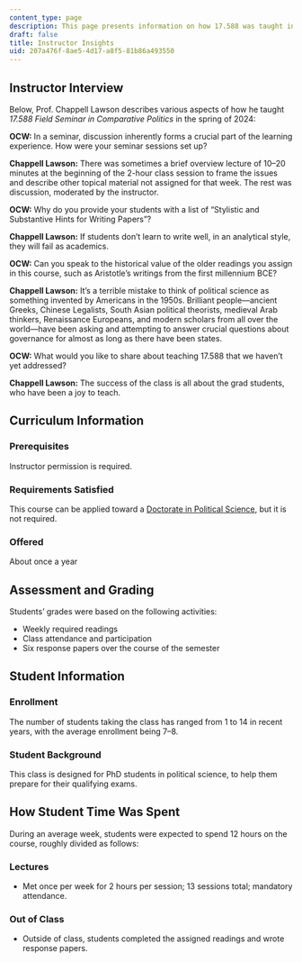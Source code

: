 ```yaml
---
content_type: page
description: This page presents information on how 17.588 was taught in spring 2024.
draft: false
title: Instructor Insights
uid: 207a476f-8ae5-4d17-a8f5-81b86a493550
---
```

## Instructor Interview

Below, Prof. Chappell Lawson describes various aspects of how he taught *17.588 Field Seminar in Comparative Politics* in the spring of 2024:

**OCW:** In a seminar, discussion inherently forms a crucial part of the learning experience. How were your seminar sessions set up?

**Chappell Lawson:** There was sometimes a brief overview lecture of 10–20 minutes at the beginning of the 2-hour class session to frame the issues and describe other topical material not assigned for that week. The rest was discussion, moderated by the instructor.

**OCW:** Why do you provide your students with a list of “Stylistic and Substantive Hints for Writing Papers”?

**Chappell Lawson:** If students don’t learn to write well, in an analytical style, they will fail as academics.

**OCW:** Can you speak to the historical value of the older readings you assign in this course, such as Aristotle’s writings from the first millennium BCE?

**Chappell Lawson:** It’s a terrible mistake to think of political science as something invented by Americans in the 1950s. Brilliant people—ancient Greeks, Chinese Legalists, South Asian political theorists, medieval Arab thinkers, Renaissance Europeans, and modern scholars from all over the world—have been asking and attempting to answer crucial questions about governance for almost as long as there have been states.

**OCW:** What would you like to share about teaching 17.588 that we haven’t yet addressed? 

**Chappell Lawson:** The success of the class is all about the grad students, who have been a joy to teach.

## Curriculum Information

### Prerequisites

Instructor permission is required.

### Requirements Satisfied

This course can be applied toward a [Doctorate in Political Science](https://polisci.mit.edu/graduate/phd), but it is not required.

### Offered

About once a year

## Assessment and Grading

Students’ grades were based on the following activities:

- Weekly required readings
- Class attendance and participation
- Six response papers over the course of the semester

## Student Information

### Enrollment

The number of students taking the class has ranged from 1 to 14 in recent years, with the average enrollment being 7–8.

### Student Background

This class is designed for PhD students in political science, to help them prepare for their qualifying exams. 

## How Student Time Was Spent

During an average week, students were expected to spend 12 hours on the course, roughly divided as follows:

### Lectures

- Met once per week for 2 hours per session; 13 sessions total; mandatory attendance.

### Out of Class

- Outside of class, students completed the assigned readings and wrote response papers.